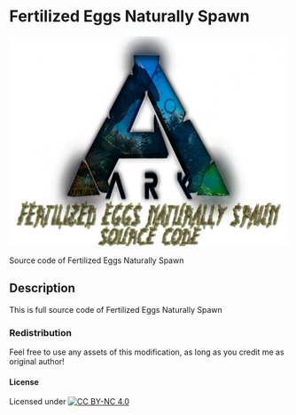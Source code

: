 # Fertilized Eggs Naturally Spawn

![Logo](https://raw.githubusercontent.com/L4-Wyrm/FENS/master/Logo/ARK_LOGO_FENS_SRC_New.png "Logo")

Source code of Fertilized Eggs Naturally Spawn

## Description
This is full source code of Fertilized Eggs Naturally Spawn

### Redistribution
Feel free to use any assets of this modification, as long as you credit me as original author!

#### License
Licensed under [![CC BY-NC 4.0](https://licensebuttons.net/l/by-nc/4.0/80x15.png)](https://creativecommons.org/licenses/by-nc/4.0/)